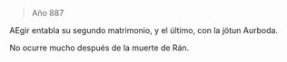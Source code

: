 > Año 887

AEgir entabla su segundo matrimonio, y el último, con la jötun Aurboda.

No ocurre mucho después de la muerte de Rán.